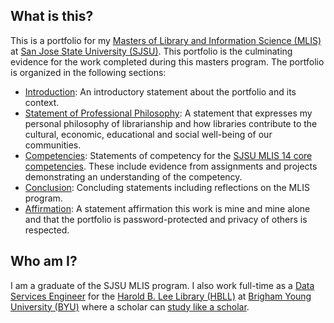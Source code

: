 ## What is this?

This is a portfolio for my [Masters of Library and Information Science (MLIS)](http://ischool.sjsu.edu/programs/master-library-and-information-science-mlis) at [San Jose State University (SJSU)](http://sjsu.edu). This portfolio is the culminating evidence for the work completed during this masters program. The portfolio is organized in the following sections:

- [Introduction](https://mlisefolio.wordpress.com/introduction/): An introductory statement about the portfolio and its context.
- [Statement of Professional Philosophy](https://mlisefolio.wordpress.com/philosophy/): A statement that expresses my personal philosophy of librarianship and how libraries contribute to the cultural, economic, educational and social well-being of our communities. 
- [Competencies](https://mlisefolio.wordpress.com/competencies/): Statements of competency for the [SJSU MLIS 14 core competencies](http://ischool.sjsu.edu/current-students/courses/core-competencies). These include evidence from assignments and projects demonstrating an understanding of the competency.
- [Conclusion](https://mlisefolio.wordpress.com/conclusion/): Concluding statements including reflections on the MLIS program. 
- [Affirmation](https://mlisefolio.wordpress.com/affirmation/): A statement affirmation this work is mine and mine alone and that the portfolio is password-protected and privacy of others is respected.

## Who am I?

I am a graduate of the SJSU MLIS program. I also work full-time as a [Data Services Engineer](https://lib.byu.edu/directory/greg-reeve/) for the [Harold B. Lee Library (HBLL)](https://lib.byu.edu) at [Brigham Young University (BYU)](https://byu.edu) where a scholar can [study like a scholar](https://www.youtube.com/watch?v=2ArIj236UHs). 
